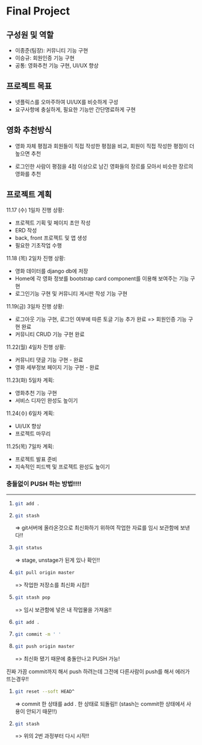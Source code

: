 # Final Project

## 구성원 및 역할

- 이종준(팀장): 커뮤니티 기능 구현
- 이승규: 회원인증 기능 구현
- 공통: 영화추천 기능 구현, UI/UX 향상





## 프로젝트 목표

- 넷플릭스를 오마주하여 UI/UX를 비슷하게 구성
- 요구사항에 충실하게, 필요한 기능만 간단명료하게 구현





## 영화 추천방식

- 영화 자체 평점과 회원들이 직접 작성한 평점을 비교, 회원이 직접 작성한 평점이 더 높으면 추천

- 로그인한 사람이 평점을 4점 이상으로 남긴 영화들의 장르를 모아서 비슷한 장르의 영화를 추천





## 프로젝트 계획

11.17 (수) 1일차 진행 상황:

- 프로젝트 기획 및 페이지 초안 작성
- ERD 작성
- back, front 프로젝트 및 앱 생성
- 필요한 기초작업 수행



11.18 (목) 2일차 진행 상황:

- 영화 데이터를 django db에 저장
- Home에 각 영화 정보를 bootstrap card component를 이용해 보여주는 기능 구현
- 로그인기능 구현 및 커뮤니티 게시판 작성 기능 구현



11.19(금) 3일차 진행 상황:

- 로그아웃 기능 구현, 로그인 여부에 따른 토글 기능 추가 완료 => 회원인증 기능 구현 완료
- 커뮤니티 CRUD 기능 구현 완료



11.22(월) 4일차 진행 상황:

- 커뮤니티 댓글 기능 구현 - 완료
- 영화 세부정보 페이지 기능 구현 - 완료



11.23(화) 5일차 계획:

- 영화추천 기능 구현
- 서비스 디자인 완성도 높이기



11.24(수) 6일차 계획:

- UI/UX 향상
- 프로젝트 마무리



11.25(목) 7일차 계획:

- 프로젝트 발표 준비
- 지속적인 피드백 및 프로젝트 완성도 높이기





### 충돌없이 PUSH 하는 방법!!!!

------------------------------------------

1. ```bash
   git add .
   ```

2. ```bash
   git stash
   ```

   => git서버에 올라온것으로 최신화하기 위하여 작업한 자료를 임시 보관함에 보낸다!!

3. ```bash
   git status
   ```

   => stage, unstage가 된게 있나 확인!!

4. ```bash
   git pull origin master
   ```

   => 작업한 저장소를 최신화 시킴!!

5. ```bash
   git stash pop
   ```

    => 임시 보관함에 넣은 내 작업물을 가져옴!!

6. ```bash
   git add .
   ```

7. ```bash
   git commit -m ' '
   ```

8. ```bash
   git push origin master
   ```

   => 최신화 됐기 때문에 충돌안나고 PUSH 가능!

   

진짜 가끔 commit까지 해서 push 하려는데 그전에 다른사람이 push를 해서 에러가 뜨는경우!!

1. ```bash
   git reset --soft HEAD^
   ```

   => commit 한 상태를 add . 한 상태로 되돌림!! (stash는 commit한 상태에서 사용이 안되기 때문!!)

2. ```bash
   git stash
   ```

   => 위의 2번 과정부터 다시 시작!!